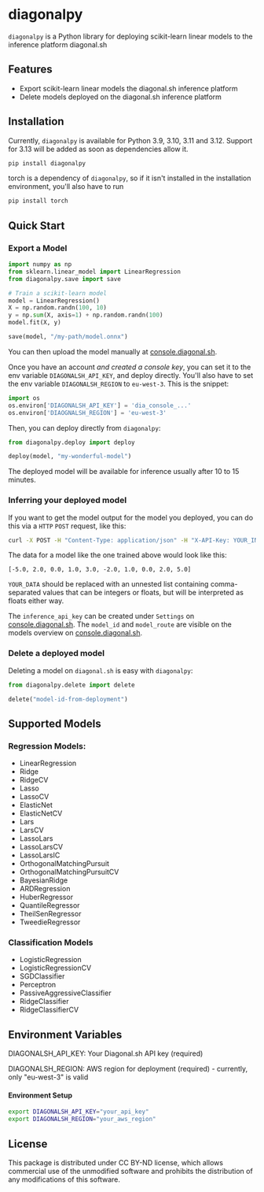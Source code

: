 # diagonalpy

`diagonalpy` is a Python library for deploying scikit-learn linear models to the inference platform diagonal.sh

## Features

- Export scikit-learn linear models the diagonal.sh inference platform
- Delete models deployed on the diagonal.sh inference platform

## Installation

Currently, `diagonalpy` is available for Python 3.9, 3.10, 3.11 and 3.12. Support for 3.13 will be added as soon as dependencies allow it.

```bash
pip install diagonalpy
```

torch is a dependency of `diagonalpy`, so if it isn't installed in the installation environment, you'll also have to run

```bash
pip install torch
```

## Quick Start

### Export a Model

```python
import numpy as np
from sklearn.linear_model import LinearRegression
from diagonalpy.save import save

# Train a scikit-learn model
model = LinearRegression()
X = np.random.randn(100, 10)
y = np.sum(X, axis=1) + np.random.randn(100)
model.fit(X, y)

save(model, "/my-path/model.onnx")

```

You can then upload the model manually at [console.diagonal.sh](https://console.diagonal.sh).

Once you have an account *and created a console key*, you can set it to the env variable `DIAGONALSH_API_KEY`, and deploy directly. You'll also have to set the env variable `DIAGONALSH_REGION` to `eu-west-3`. This is the snippet:

```python
import os
os.environ['DIAGONALSH_API_KEY'] = 'dia_console_...'
os.environ['DIAOGNALSH_REGION'] = 'eu-west-3'
```

Then, you can deploy directly from `diagonalpy`:
```python
from diagonalpy.deploy import deploy

deploy(model, "my-wonderful-model")
```

The deployed model will be available for inference usually after 10 to 15 minutes.

### Inferring your deployed model

If you want to get the model output for the model you deployed, you can do this via a `HTTP` `POST` request, like this:

```bash
curl -X POST -H "Content-Type: application/json" -H "X-API-Key: YOUR_INFERENCE_API_KEY" -d "{\"data\": YOUR_DATA, \"model\":\"YOUR_MODEL_ID\"}" "https://infer.diagonal.sh/YOUR_MODEL_ROUTE" &
```

The data for a model like the one trained above would look like this:

`[-5.0, 2.0, 0.0, 1.0, 3.0, -2.0, 1.0, 0.0, 2.0, 5.0]`

`YOUR_DATA` should be replaced with an unnested list containing comma-separated values that can be integers or floats, but will be interpreted as floats either way.

The `inference_api_key` can be created under `Settings` on [console.diagonal.sh](https://console.diagonal.sh). The `model_id` and `model_route` are visible on the models overview on [console.diagonal.sh](https://console.diagonal.sh).


### Delete a deployed model

Deleting a model on `diagonal.sh` is easy with `diagonalpy`:

```python
from diagonalpy.delete import delete

delete("model-id-from-deployment")
```

## Supported Models
### Regression Models:

 - LinearRegression
 - Ridge
 - RidgeCV
 - Lasso
 - LassoCV
 - ElasticNet
 - ElasticNetCV
 - Lars
 - LarsCV
 - LassoLars
 - LassoLarsCV
 - LassoLarsIC
 - OrthogonalMatchingPursuit
 - OrthogonalMatchingPursuitCV
 - BayesianRidge
 - ARDRegression
 - HuberRegressor
 - QuantileRegressor
 - TheilSenRegressor
 - TweedieRegressor

### Classification Models

 - LogisticRegression
 - LogisticRegressionCV
 - SGDClassifier
 - Perceptron
 - PassiveAggressiveClassifier
 - RidgeClassifier
 - RidgeClassifierCV

## Environment Variables

DIAGONALSH_API_KEY: Your Diagonal.sh API key (required)

DIAGONALSH_REGION: AWS region for deployment (required) - currently, only "eu-west-3" is valid

#### Environment Setup
```bash
export DIAGONALSH_API_KEY="your_api_key"
export DIAGONALSH_REGION="your_aws_region"
```

## License
This package is distributed under CC BY-ND license, which allows commercial use of the unmodified software and prohibits the distribution of any modifications of this software.
